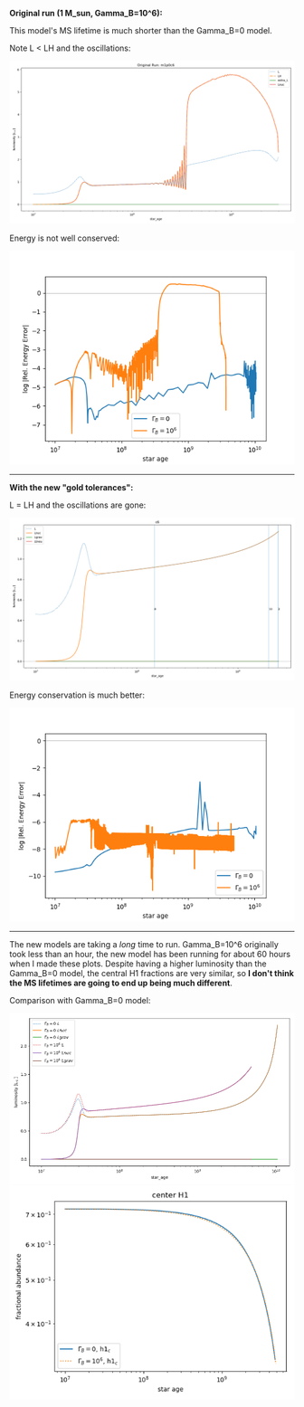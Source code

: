 __Original run (1 M_sun, Gamma_B=10^6):__

This model's MS lifetime is much shorter than the Gamma_B=0 model.

Note L < LH and the oscillations:

<img src="lum_v_age_og.png" alt="lum_v_age_og"/>

Energy is not well conserved:

<img src="plots_r10398/rel_enery_error.png" alt="rel_enery_error.png"/>

---
__With the new "gold tolerances":__

L = LH and the oscillations are gone:

<img src="plots_r12115/dedt_gold/lum_v_age_c6_with_profile_nums.png" alt="lum_v_age_c6_with_profile_nums"/>

Energy conservation is much better:

<img src="plots_r12115/dedt_gold/rel_enery_error.png" alt="rel_enery_error"/>

---
The new models are taking a _long_ time to run. Gamma_B=10^6 originally took less than an hour, the new model has been running for about 60 hours when I made these plots. Despite having a higher luminosity than the Gamma_B=0 model, the central H1 fractions are very similar, so __I don't think the MS lifetimes are going to end up being much different__.

Comparison with Gamma_B=0 model:

<img src="plots_r12115/dedt_gold/lum_v_age.png" alt="lum_v_age"/>

<img src="plots_r12115/dedt_gold/center_h1.png" alt="center_h1"/>

